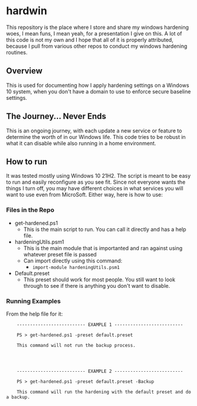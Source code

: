 # hardwin
This repository is the place where I store and share my windows hardening woes, I mean funs, I mean yeah, for a presentation I give on this.  A lot of this code is not my own and I hope that all of it is properly attributed, because I pull from various other repos to conduct my windows hardening routines.


## Overview

This is used for documenting how I apply hardening settings on a Windows 10 system, when you don't have a domain to use to enforce secure baseline settings.

## The Journey...  Never Ends

This is an ongoing journey, with each update a new service or feature to determine the worth of in our Windows life.  This code tries to be robust in what it can disable while also running in a home environment.  

## How to run 

It was tested mostly using Windows 10 21H2.  The script is meant to be easy to run and easily reconfigure as you see fit.  Since not everyone wants the things I turn off, you may have different choices in what services you will want to use even from MicroSoft.  Either way, here is how to use:


### Files in the Repo

- get-hardened.ps1
    - This is the main script to run.  You can call it directly and has a help file.
- hardeningUtils.psm1
    - This is the main module that is importanted and ran against using whatever preset file is passed
    - Can import directly using this command:
        - ```import-module hardeningUtils.psm1```
- Default.preset
    - This preset should work for most people.  You still want to look through to see if there is anything you don't want to disable.


###  Running Examples

From the help file for it:

```
    -------------------------- EXAMPLE 1 --------------------------

    PS > get-hardened.ps1 -preset default.preset

    This command will not run the backup process.




    -------------------------- EXAMPLE 2 --------------------------

    PS > get-hardened.ps1 -preset default.preset -Backup

    This command will run the hardening with the default preset and do a backup.

```